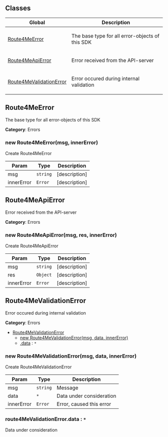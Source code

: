 ## Classes

<table>
  <thead>
    <tr>
      <th>Global</th><th>Description</th>
    </tr>
  </thead>
  <tbody>
<tr>
    <td><a href="#Route4MeError">Route4MeError</a></td>
    <td><p>The base type for all error-objects of this SDK</p>
</td>
    </tr>
<tr>
    <td><a href="#Route4MeApiError">Route4MeApiError</a></td>
    <td><p>Error received from the API-server</p>
</td>
    </tr>
<tr>
    <td><a href="#Route4MeValidationError">Route4MeValidationError</a></td>
    <td><p>Error occured during internal validation</p>
</td>
    </tr>
</tbody>
</table>

<a id="Route4MeError" name="Route4MeError"></a>

## Route4MeError

The base type for all error-objects of this SDK

**Category**: Errors  
<a id="new_Route4MeError_new" name="new_Route4MeError_new"></a>

### new Route4MeError(msg, innerError)

Create Route4MeError


| Param | Type | Description |
| --- | --- | --- |
| msg | <code>string</code> | [description] |
| innerError | <code>Error</code> | [description] |

<a id="Route4MeApiError" name="Route4MeApiError"></a>

## Route4MeApiError

Error received from the API-server

**Category**: Errors  
<a id="new_Route4MeApiError_new" name="new_Route4MeApiError_new"></a>

### new Route4MeApiError(msg, res, innerError)

Create Route4MeApiError


| Param | Type | Description |
| --- | --- | --- |
| msg | <code>string</code> | [description] |
| res | <code>Object</code> | [description] |
| innerError | <code>Error</code> | [description] |

<a id="Route4MeValidationError" name="Route4MeValidationError"></a>

## Route4MeValidationError

Error occured during internal validation

**Category**: Errors  

* [Route4MeValidationError](#Route4MeValidationError)
    * [new Route4MeValidationError(msg, data, innerError)](#new_Route4MeValidationError_new)
    * [.data](#Route4MeValidationError+data) : <code>\*</code>

<a id="new_Route4MeValidationError_new" name="new_Route4MeValidationError_new"></a>

### new Route4MeValidationError(msg, data, innerError)

Create Route4MeValidationError


| Param | Type | Description |
| --- | --- | --- |
| msg | <code>string</code> | Message |
| data | <code>\*</code> | Data under consideration |
| innerError | <code>Error</code> | Error, caused this error |

<a id="Route4MeValidationError+data" name="Route4MeValidationError+data"></a>

### route4MeValidationError.data : <code>\*</code>

Data under consideration

